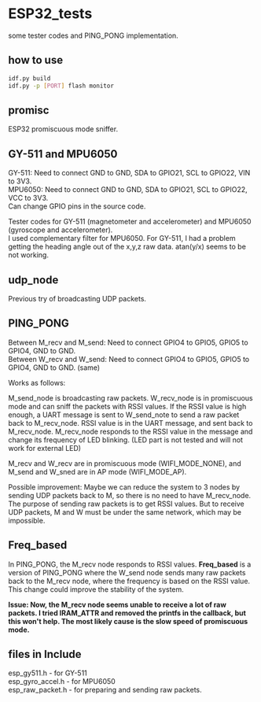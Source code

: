 # ESP32_tests

some tester codes and PING_PONG implementation.

## how to use

```bash
idf.py build
idf.py -p [PORT] flash monitor
```

## promisc

ESP32 promiscuous mode sniffer.

## GY-511 and MPU6050

GY-511: Need to connect GND to GND, SDA to GPIO21, SCL to GPIO22, VIN to 3V3. <br />
MPU6050: Need to connect GND to GND, SDA to GPIO21, SCL to GPIO22, VCC to 3V3. <br />
Can change GPIO pins in the source code.

Tester codes for GY-511 (magnetometer and accelerometer) and MPU6050 (gyroscope and accelerometer). <br />
I used complementary filter for MPU6050. For GY-511, I had a problem getting the heading angle out of the x,y,z raw data. atan(y/x) seems to be not working.

## udp_node

Previous try of broadcasting UDP packets.

## PING_PONG

Between M_recv and M_send: Need to connect GPIO4 to GPIO5, GPIO5 to GPIO4, GND to GND. <br />
Between W_recv and W_send: Need to connect GPIO4 to GPIO5, GPIO5 to GPIO4, GND to GND. (same)

Works as follows:

M_send_node is broadcasting raw packets. W_recv_node is in promiscuous mode and can sniff the packets with RSSI values. If the RSSI value is high enough, a UART
message is sent to W_send_note to send a raw packet back to M_recv_node. RSSI value is in the UART message, and sent back to M_recv_node. M_recv_node responds to
the RSSI value in the message and change its frequency of LED blinking. (LED part is not tested and will not work for external LED)

M_recv and W_recv are in promiscuous mode (WIFI_MODE_NONE), and M_send and W_sned are in AP mode (WIFI_MODE_AP).

Possible improvement: Maybe we can reduce the system to 3 nodes by sending UDP packets back to M, so there is no need to have M_recv_node. The purpose of sending raw packets
is to get RSSI values. But to receive UDP packets, M and W must be under the same network, which may be impossible.

## Freq_based

In PING_PONG, the M_recv node responds to RSSI values.  **Freq_based** is a version of PING_PONG where the W_send node sends many raw packets back to the M_recv node, where
the frequency is based on the RSSI value. This change could improve the stability of the system.

**Issue: Now, the M_recv node seems unable to receive a lot of raw packets. I tried IRAM_ATTR and removed the printfs in the callback, but this won't help. The most likely cause is the slow speed of promiscuous mode.**

## files in Include

esp_gy511.h - for GY-511 <br />
esp_gyro_accel.h - for MPU6050 <br />
esp_raw_packet.h - for preparing and sending raw packets.
